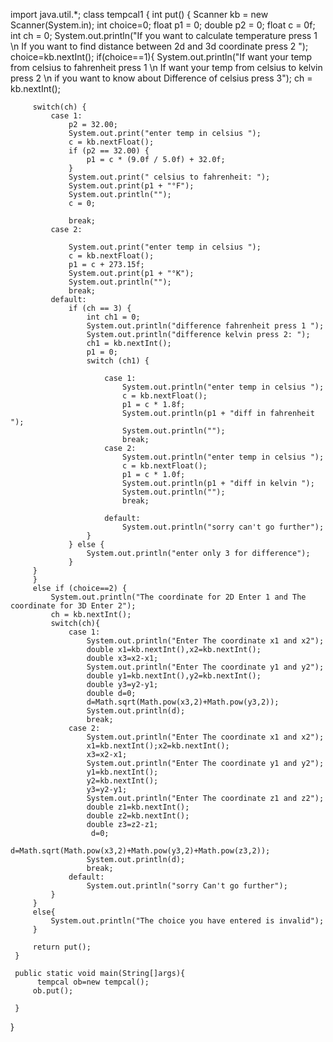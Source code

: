 import java.util.*;
 class tempcal1 {
     int put() {
         Scanner kb = new Scanner(System.in);
       int choice=0;
         float p1 = 0;
         double p2 = 0;
         float c = 0f;
         int ch = 0;
         System.out.println("If you want to calculate temperature press 1 \n If you want to find distance between 2d and 3d coordinate press 2 ");
         choice=kb.nextInt();
         if(choice==1){
         System.out.println("If want your temp from celsius to fahrenheit press 1 \n If want your temp from celsius to kelvin press 2 \n if you want to know about Difference of celsius  press 3");
         ch = kb.nextInt();

         switch(ch) {
             case 1:
                 p2 = 32.00;
                 System.out.print("enter temp in celsius ");
                 c = kb.nextFloat();
                 if (p2 == 32.00) {
                     p1 = c * (9.0f / 5.0f) + 32.0f;
                 }
                 System.out.print(" celsius to fahrenheit: ");
                 System.out.print(p1 + "°F");
                 System.out.println("");
                 c = 0;

                 break;
             case 2:

                 System.out.print("enter temp in celsius ");
                 c = kb.nextFloat();
                 p1 = c + 273.15f;
                 System.out.print(p1 + "°K");
                 System.out.println("");
                 break;
             default:
                 if (ch == 3) {
                     int ch1 = 0;
                     System.out.println("difference fahrenheit press 1 ");
                     System.out.println("difference kelvin press 2: ");
                     ch1 = kb.nextInt();
                     p1 = 0;
                     switch (ch1) {

                         case 1:
                             System.out.println("enter temp in celsius ");
                             c = kb.nextFloat();
                             p1 = c * 1.8f;
                             System.out.println(p1 + "diff in fahrenheit ");
                             System.out.println("");
                             break;
                         case 2:
                             System.out.println("enter temp in celsius ");
                             c = kb.nextFloat();
                             p1 = c * 1.0f;
                             System.out.println(p1 + "diff in kelvin ");
                             System.out.println("");
                             break;

                         default:
                             System.out.println("sorry can't go further");
                     }
                 } else {
                     System.out.println("enter only 3 for difference");
                 }
         }
         }
         else if (choice==2) {
             System.out.println("The coordinate for 2D Enter 1 and The coordinate for 3D Enter 2");
             ch = kb.nextInt();
             switch(ch){
                 case 1:
                     System.out.println("Enter The coordinate x1 and x2");
                     double x1=kb.nextInt(),x2=kb.nextInt();
                     double x3=x2-x1;
                     System.out.println("Enter The coordinate y1 and y2");
                     double y1=kb.nextInt(),y2=kb.nextInt();
                     double y3=y2-y1;
                     double d=0;
                     d=Math.sqrt(Math.pow(x3,2)+Math.pow(y3,2));
                     System.out.println(d);
                     break;
                 case 2:
                     System.out.println("Enter The coordinate x1 and x2");
                     x1=kb.nextInt();x2=kb.nextInt();
                     x3=x2-x1;
                     System.out.println("Enter The coordinate y1 and y2");
                     y1=kb.nextInt();
                     y2=kb.nextInt();
                     y3=y2-y1;
                     System.out.println("Enter The coordinate z1 and z2");
                     double z1=kb.nextInt();
                     double z2=kb.nextInt();
                     double z3=z2-z1;
                      d=0;
                     d=Math.sqrt(Math.pow(x3,2)+Math.pow(y3,2)+Math.pow(z3,2));
                     System.out.println(d);
                     break;
                 default:
                     System.out.println("sorry Can't go further");
             }
         }
         else{
             System.out.println("The choice you have entered is invalid");
         }

         return put();
     }

     public static void main(String[]args){
          tempcal ob=new tempcal();
         ob.put();

     }
}











